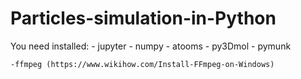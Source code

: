 # Particles-simulation-in-Python

You need installed:
	- jupyter
	- numpy
	- atooms
	- py3Dmol
	- pymunk
	
	-ffmpeg (https://www.wikihow.com/Install-FFmpeg-on-Windows)